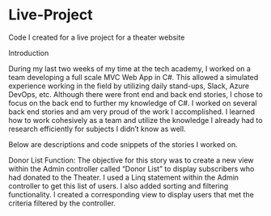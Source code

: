 # Live-Project
Code I created for a live project for a theater website

Introduction

During my last two weeks of my time at the tech academy, I worked on a team developing a full scale MVC Web App in C#. This allowed a simulated experience working in the field by utilizing daily stand-ups, Slack, Azure DevOps, etc. Although there were front end and back end stories, I chose to focus on the back end to further my knowledge of C#. I worked on several back end stories and am very proud of the work I accomplished. I learned how to work cohesively as a team and utilize the knowledge I already had to research efficiently for subjects I didn’t know as well. 

Below are descriptions and code snippets of the stories I worked on.

Donor List Function:
The objective for this story was to create a new view within the Admin controller called “Donor List” to display subscribers who had donated to the Theater. I used a Linq statement within the Admin controller to get this list of users. I also added sorting and filtering functionality. I created a corresponding view to display users that met the criteria filtered by the controller. 

